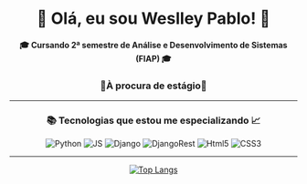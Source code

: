 <div align="center">

  # 🙂 Olá, eu sou Weslley Pablo! 🤝
#### 🎓 Cursando 2ª semestre de Análise e Desenvolvimento de Sistemas (FIAP) 🎓
### 🙏À procura de estágio🙏
  
<hr>

  
### 📚 Tecnologias que estou me especializando 📈
  <div style="display: inline-block" align="center">
    <img src="https://img.shields.io/badge/python-3670A0?style=for-the-badge&logo=python&logoColor=ffdd54" alt="Python">
    <img src="https://img.shields.io/badge/JavaScript-F7DF1E?style=for-the-badge&logo=javascript&logoColor=black" alt="JS">
    <img src="https://img.shields.io/badge/django-%23092E20.svg?style=for-the-badge&logo=django&logoColor=white" alt="Django">
    <img src="https://img.shields.io/badge/DJANGO-REST-ff1709?style=for-the-badge&logo=django&logoColor=white&color=ff1709&labelColor=gray" alt="DjangoRest">
    <img src="https://img.shields.io/badge/html5-%23E34F26.svg?style=for-the-badge&logo=html5&logoColor=white" alt="Html5">
    <img src="https://img.shields.io/badge/css3-%231572B6.svg?style=for-the-badge&logo=css3&logoColor=white" alt="CSS3">
  </div>

<hr>
  
[![Top Langs](https://github-readme-stats.vercel.app/api/top-langs/?username=WeslleyxD&layout=compact)](https://github.com/WeslleyxD/github-readme-stats)

</div>
